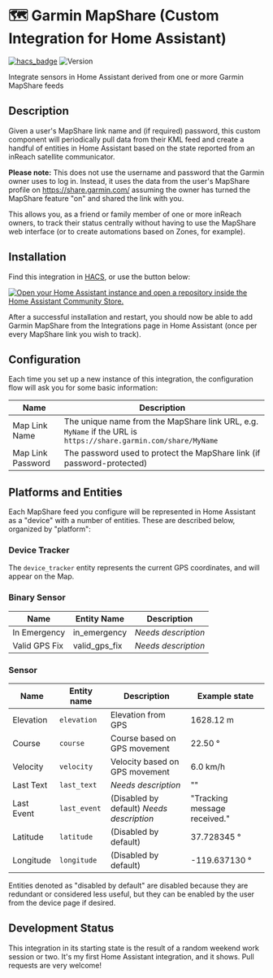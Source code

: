 # 🗺️  Garmin MapShare (Custom Integration for Home Assistant)

[![hacs_badge](https://img.shields.io/badge/HACS-Default-orange.svg?style=for-the-badge)](https://github.com/hacs/integration)
![Version](https://img.shields.io/github/v/release/BHSPitMonkey/homeassistant-garmin-mapshare?style=for-the-badge)

Integrate sensors in Home Assistant derived from one or more Garmin MapShare feeds

## Description

Given a user's MapShare link name and (if required) password, this custom component will periodically pull data from
their KML feed and create a handful of entities in Home Assistant based on the state reported from an inReach
satellite communicator.

**Please note:** This does not use the username and password that the Garmin owner uses to log in. Instead, it uses
the data from the user's MapShare profile on https://share.garmin.com/ assuming the owner has turned the MapShare
feature "on" and shared the link with you.

This allows you, as a friend or family member of one or more inReach owners, to track their status centrally without
having to use the MapShare web interface (or to create automations based on Zones, for example).

## Installation

Find this integration in [HACS](https://hacs.xyz/), or use the button below:

[![Open your Home Assistant instance and open a repository inside the Home Assistant Community Store.](https://my.home-assistant.io/badges/hacs_repository.svg)](https://my.home-assistant.io/redirect/hacs_repository/?owner=BHSPitMonkey&repository=homeassistant-garmin-mapshare)

After a successful installation and restart, you should now be able to add Garmin MapShare from the Integrations
page in Home Assistant (once per every MapShare link you wish to track).

## Configuration

Each time you set up a new instance of this integration, the configuration flow will ask you for some basic information:

| Name              | Description                                                                                                     |
| ----------------- | --------------------------------------------------------------------------------------------------------------- |
| Map Link Name     | The unique name from the MapShare link URL, e.g. `MyName` if the URL is `https://share.garmin.com/share/MyName` |
| Map Link Password | The password used to protect the MapShare link (if password-protected)                                          |

## Platforms and Entities

Each MapShare feed you configure will be represented in Home Assistant as a "device" with a number of entities. These
are described below, organized by "platform":

### Device Tracker

The `device_tracker` entity represents the current GPS coordinates, and will appear on the Map.

### Binary Sensor

| Name          | Entity Name   | Description         |
| ------------- | ------------- | ------------------- |
| In Emergency  | in_emergency  | *Needs description* |
| Valid GPS Fix | valid_gps_fix | *Needs description* |

### Sensor

| Name       | Entity name  | Description                               | Example state                |
| ---------- | ------------ | ----------------------------------------- | ---------------------------- | 
| Elevation  | `elevation`  | Elevation from GPS                        | 1628.12 m                    |
| Course     | `course`     | Course based on GPS movement              | 22.50 °                      |
| Velocity   | `velocity`   | Velocity based on GPS movement            | 6.0 km/h                     |
| Last Text  | `last_text`  | *Needs description*                       | ""                           |
| Last Event | `last_event` | (Disabled by default) *Needs description* | "Tracking message received." |
| Latitude   | `latitude`   | (Disabled by default)                     | 37.728345 °                  |
| Longitude  | `longitude`  | (Disabled by default)                     | -119.637130 °                |

Entities denoted as "disabled by default" are disabled because they are redundant or considered less useful, but they
can be enabled by the user from the device page if desired.

## Development Status

This integration in its starting state is the result of a random weekend work session or two.
It's my first Home Assistant integration, and it shows.
Pull requests are very welcome!
